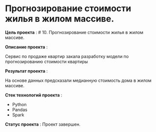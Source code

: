 # Прогнозирование стоимости жилья в жилом массиве.

**Цель проекта** : # 10. Прогнозирование стоимости жилья в жилом массиве.

**Описание проекта** : 

Сервис по продаже квартир закала разработку модели по прогнозированию стоимости квартиры 

**Результат проекта** :

На основе данных предсказали медианную стоимость дома в жилом массиве. 

**Стек технологий проекта** :

- Python
- Pandas
- Spark

**Статус проекта** : Проект завершен.